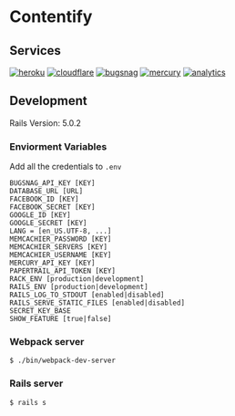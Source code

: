 # Contentify

## Services

[![heroku](http://i.imgur.com/5VVREDx.png)](https://dashboard.heroku.com/apps/contentify/metrics/web)
[![cloudflare](http://i.imgur.com/JJJy6Gb.png)](https://www.cloudflare.com/a/overview/contentify.io)
[![bugsnag](http://i.imgur.com/Ti8ASGe.png)](https://app.bugsnag.com/contentify/contentify/)
[![mercury](http://i.imgur.com/rPtygA2.png)](https://mercury.postlight.com/web-parser/)
[![analytics](http://i.imgur.com/oIRDSl1.png)](https://analytics.google.com/analytics/web/#report/defaultid/a28701911w144310886p148973418/)

## Development

Rails Version: 5.0.2

### Enviorment Variables
Add all the credentials to `.env`
```
BUGSNAG_API_KEY [KEY]
DATABASE_URL [URL]
FACEBOOK_ID [KEY]
FACEBOOK_SECRET [KEY]
GOOGLE_ID [KEY]
GOOGLE_SECRET [KEY]
LANG = [en_US.UTF-8, ...]
MEMCACHIER_PASSWORD [KEY]
MEMCACHIER_SERVERS [KEY]
MEMCACHIER_USERNAME [KEY]
MERCURY_API_KEY [KEY]
PAPERTRAIL_API_TOKEN [KEY]
RACK_ENV [production|development]
RAILS_ENV [production|development]
RAILS_LOG_TO_STDOUT [enabled|disabled]
RAILS_SERVE_STATIC_FILES [enabled|disabled]
SECRET_KEY_BASE
SHOW_FEATURE [true|false]
```

### Webpack server 
`$ ./bin/webpack-dev-server`

### Rails server 
`$ rails s`
